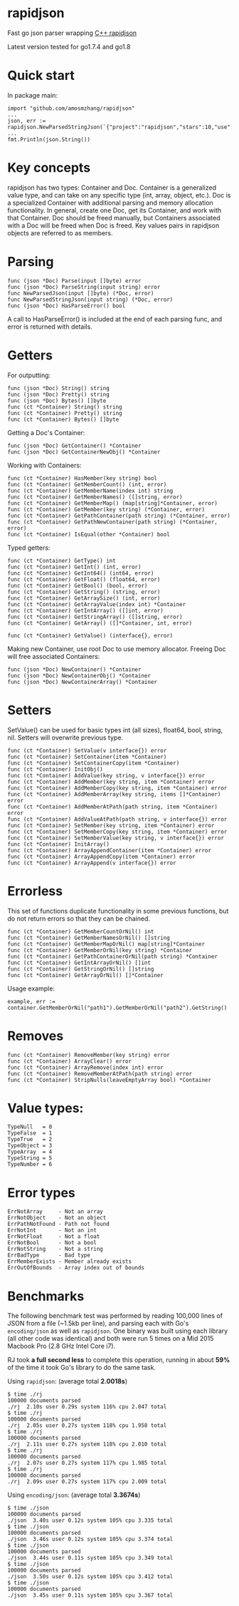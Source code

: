 # rapidjson

Fast go json parser wrapping [C++ rapidjson](https://github.com/miloyip/rapidjson)

Latest version tested for go1.7.4 and go1.8

# Quick start

In package main:

    import "github.com/amosmzhang/rapidjson"
    ...
    json, err := rapidjson.NewParsedStringJson(`{"project":"rapidjson","stars":10,"use":"everywhere"}`)
    ...
    fmt.Println(json.String())

# Key concepts

rapidjson has two types: Container and Doc. Container is a generalized value type, and can take on any specific type (int, array, object, etc.). Doc is a specialized Container with additional parsing and memory allocation functionality. In general, create one Doc, get its Container, and work with that Container. Doc should be freed manually, but Containers associated with a Doc will be freed when Doc is freed. Key values pairs in rapidjson objects are referred to as members.

# Parsing

    func (json *Doc) Parse(input []byte) error
    func (json *Doc) ParseString(input string) error
    func NewParsedJson(input []byte) (*Doc, error)
    func NewParsedStringJson(input string) (*Doc, error)
    func (json *Doc) HasParseError() bool

A call to HasParseError() is included at the end of each parsing func, and error is returned with details.

# Getters

For outputting:

    func (json *Doc) String() string
    func (json *Doc) Pretty() string
    func (json *Doc) Bytes() []byte
    func (ct *Container) String() string
    func (ct *Container) Pretty() string
    func (ct *Container) Bytes() []byte

Getting a Doc's Container:

    func (json *Doc) GetContainer() *Container
    func (json *Doc) GetContainerNewObj() *Container

Working with Containers:

    func (ct *Container) HasMember(key string) bool
    func (ct *Container) GetMemberCount() (int, error)
    func (ct *Container) GetMemberName(index int) string
    func (ct *Container) GetMemberNames() ([]string, error)
    func (ct *Container) GetMemberMap() (map[string]*Container, error)
    func (ct *Container) GetMember(key string) (*Container, error)
    func (ct *Container) GetPathContainer(path string) (*Container, error)
    func (ct *Container) GetPathNewContainer(path string) (*Container, error)
    func (ct *Container) IsEqual(other *Container) bool

Typed getters:

    func (ct *Container) GetType() int
    func (ct *Container) GetInt() (int, error)
    func (ct *Container) GetInt64() (int64, error)
    func (ct *Container) GetFloat() (float64, error)
    func (ct *Container) GetBool() (bool, error)
    func (ct *Container) GetString() (string, error)
    func (ct *Container) GetArraySize() (int, error)
    func (ct *Container) GetArrayValue(index int) *Container
    func (ct *Container) GetIntArray() ([]int, error)
    func (ct *Container) GetStringArray() ([]string, error)
    func (ct *Container) GetArray() ([]*Container, int, error)

    func (ct *Container) GetValue() (interface{}, error)

Making new Container, use root Doc to use memory allocator. Freeing Doc will free associated Containers:

    func (json *Doc) NewContainer() *Container
    func (json *Doc) NewContainerObj() *Container
    func (json *Doc) NewContainerArray() *Container

# Setters

SetValue() can be used for basic types int (all sizes), float64, bool, string, nil. Setters will overwrite previous type.

    func (ct *Container) SetValue(v interface{}) error
    func (ct *Container) SetContainer(item *Container)
    func (ct *Container) SetContainerCopy(item *Container)
    func (ct *Container) InitObj()
    func (ct *Container) AddValue(key string, v interface{}) error
    func (ct *Container) AddMember(key string, item *Container) error
    func (ct *Container) AddMemberCopy(key string, item *Container) error
    func (ct *Container) AddMemberArray(key string, items []*Container) error
    func (ct *Container) AddMemberAtPath(path string, item *Container) error
    func (ct *Container) AddValueAtPath(path string, v interface{}) error
    func (ct *Container) SetMember(key string, item *Container) error
    func (ct *Container) SetMemberCopy(key string, item *Container) error
    func (ct *Container) SetMemberValue(key string, v interface{}) error
    func (ct *Container) InitArray()
    func (ct *Container) ArrayAppendContainer(item *Container) error
    func (ct *Container) ArrayAppendCopy(item *Container) error
    func (ct *Container) ArrayAppend(v interface{}) error

# Errorless

This set of functions duplicate functionality in some previous functions, but do not return errors so that they can be chained.

    func (ct *Container) GetMemberCountOrNil() int
    func (ct *Container) GetMemberNamesOrNil() []string
    func (ct *Container) GetMemberMapOrNil() map[string]*Container
    func (ct *Container) GetMemberOrNil(key string) *Container
    func (ct *Container) GetPathContainerOrNil(path string) *Container
    func (ct *Container) GetIntArrayOrNil() []int
    func (ct *Container) GetStringOrNil() []string
    func (ct *Container) GetArrayOrNil() []*Container

Usage example:

    example, err := container.GetMemberOrNil("path1").GetMemberOrNil("path2").GetString()

# Removes

    func (ct *Container) RemoveMember(key string) error
    func (ct *Container) ArrayClear() error
    func (ct *Container) ArrayRemove(index int) error
    func (ct *Container) RemoveMemberAtPath(path string) error
    func (ct *Container) StripNulls(leaveEmptyArray bool) *Container

# Value types:

	TypeNull   = 0
	TypeFalse  = 1
	TypeTrue   = 2
	TypeObject = 3
	TypeArray  = 4
	TypeString = 5
	TypeNumber = 6

# Error types

	ErrNotArray     - Not an array
	ErrNotObject    - Not an object
	ErrPathNotFound - Path not found
	ErrNotInt       - Not an int
	ErrNotFloat     - Not a float
	ErrNotBool      - Not a bool
	ErrNotString    - Not a string
	ErrBadType      - Bad type
	ErrMemberExists - Member already exists
	ErrOutOfBounds  - Array index out of bounds

# Benchmarks

The following benchmark test was performed by reading 100,000 lines of JSON from a file (~1.5kb per line), and parsing each with Go's `encoding/json` as well as `rapidjson`. One binary was built using each library (all other code was identical) and both were run 5 times on a Mid 2015 Macbook Pro (2.8 GHz Intel Core i7).

RJ took **a full second less** to complete this operation, running in about **59%** of the time it took Go's library to do the same task.

Using `rapidjson`: (average total **2.0018s**)

    $ time ./rj
    100000 documents parsed
    ./rj  2.10s user 0.29s system 116% cpu 2.047 total
    $ time ./rj
    100000 documents parsed
    ./rj  2.05s user 0.27s system 118% cpu 1.958 total
    $ time ./rj
    100000 documents parsed
    ./rj  2.11s user 0.27s system 118% cpu 2.010 total
    $ time ./rj
    100000 documents parsed
    ./rj  2.07s user 0.27s system 117% cpu 1.985 total
    $ time ./rj
    100000 documents parsed
    ./rj  2.09s user 0.27s system 117% cpu 2.009 total

Using `encoding/json`: (average total **3.3674s**)

    $ time ./json
    100000 documents parsed
    ./json  3.40s user 0.12s system 105% cpu 3.335 total
    $ time ./json
    100000 documents parsed
    ./json  3.46s user 0.12s system 105% cpu 3.374 total
    $ time ./json
    100000 documents parsed
    ./json  3.44s user 0.11s system 105% cpu 3.349 total
    $ time ./json
    100000 documents parsed
    ./json  3.50s user 0.12s system 105% cpu 3.412 total
    $ time ./json
    100000 documents parsed
    ./json  3.45s user 0.11s system 105% cpu 3.367 total
